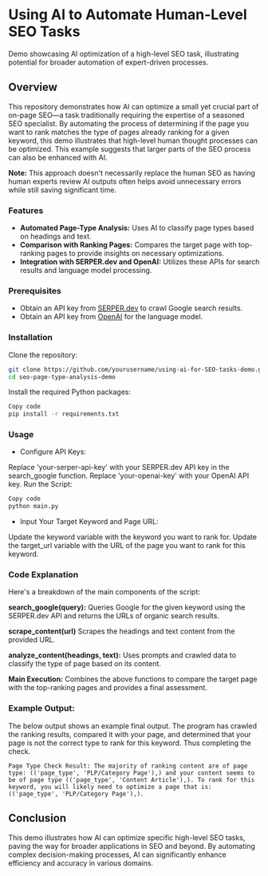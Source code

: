 # Using AI to Automate Human-Level SEO Tasks

Demo showcasing AI optimization of a high-level SEO task, illustrating potential for broader automation of expert-driven processes.

## Overview

This repository demonstrates how AI can optimize a small yet crucial part of on-page SEO—a task traditionally requiring the expertise of a seasoned SEO specialist. By automating the process of determining if the page you want to rank matches the type of pages already ranking for a given keyword, this demo illustrates that high-level human thought processes can be optimized. This example suggests that larger parts of the SEO process can also be enhanced with AI.

**Note:** This approach doesn't necessarily replace the human SEO as having human experts review AI outputs often helps avoid unnecessary errors while still saving significant time.

### Features

- **Automated Page-Type Analysis:** Uses AI to classify page types based on headings and text.
- **Comparison with Ranking Pages:** Compares the target page with top-ranking pages to provide insights on necessary optimizations.
- **Integration with SERPER.dev and OpenAI:** Utilizes these APIs for search results and language model processing.

### Prerequisites

- Obtain an API key from [SERPER.dev](https://serper.dev) to crawl Google search results.
- Obtain an API key from [OpenAI](https://openai.com) for the language model.

### Installation

Clone the repository:

```sh
git clone https://github.com/yourusername/using-ai-for-SEO-tasks-demo.git
cd seo-page-type-analysis-demo
```

Install the required Python packages:

```sh
Copy code
pip install -r requirements.txt
```

### Usage

- Configure API Keys:

Replace 'your-serper-api-key' with your SERPER.dev API key in the search_google function.
Replace 'your-openai-key' with your OpenAI API key.
Run the Script:

```sh
Copy code
python main.py
```

- Input Your Target Keyword and Page URL:

Update the keyword variable with the keyword you want to rank for.
Update the target_url variable with the URL of the page you want to rank for this keyword.

### Code Explanation

Here's a breakdown of the main components of the script:

**search_google(query):** Queries Google for the given keyword using the SERPER.dev API and returns the URLs of organic search results.

**scrape_content(url)** Scrapes the headings and text content from the provided URL.

**analyze_content(headings, text):** Uses prompts and crawled data to classify the type of page based on its content.

**Main Execution:** Combines the above functions to compare the target page with the top-ranking pages and provides a final assessment.


### Example Output: 

The below output shows an example final output. The program has crawled the ranking results, compared it with your page, and determined that your page is not the correct type to rank for this keyword. Thus completing the check.

```Page Type Check Result: The majority of ranking content are of page type: (('page_type', 'PLP/Category Page'),) and your content seems to be of page type (('page_type', 'Content Article'),). To rank for this keyword, you will likely need to optimize a page that is: (('page_type', 'PLP/Category Page'),).```

## Conclusion

This demo illustrates how AI can optimize specific high-level SEO tasks, paving the way for broader applications in SEO and beyond. By automating complex decision-making processes, AI can significantly enhance efficiency and accuracy in various domains.

